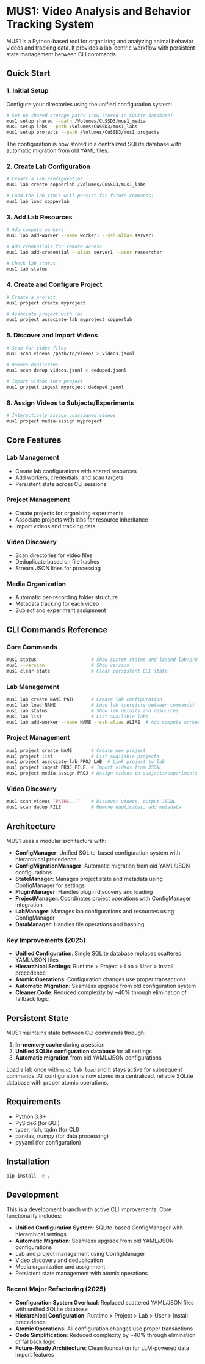 # MUS1: Video Analysis and Behavior Tracking System

MUS1 is a Python-based tool for organizing and analyzing animal behavior videos and tracking data. It provides a lab-centric workflow with persistent state management between CLI commands.

## Quick Start

### 1. Initial Setup

Configure your directories using the unified configuration system:
```bash
# Set up shared storage paths (now stored in SQLite database)
mus1 setup shared --path /Volumes/CuSSD3/mus1_media
mus1 setup labs --path /Volumes/CuSSD3/mus1_labs
mus1 setup projects --path /Volumes/CuSSD3/mus1_projects
```

The configuration is now stored in a centralized SQLite database with automatic migration from old YAML files.

### 2. Create Lab Configuration

```bash
# Create a lab configuration
mus1 lab create copperlab /Volumes/CuSSD3/mus1_labs

# Load the lab (this will persist for future commands)
mus1 lab load copperlab
```

### 3. Add Lab Resources

```bash
# Add compute workers
mus1 lab add-worker --name worker1 --ssh-alias server1

# Add credentials for remote access
mus1 lab add-credential --alias server1 --user researcher

# Check lab status
mus1 lab status
```

### 4. Create and Configure Project

```bash
# Create a project
mus1 project create myproject

# Associate project with lab
mus1 project associate-lab myproject copperlab
```

### 5. Discover and Import Videos

```bash
# Scan for video files
mus1 scan videos /path/to/videos > videos.jsonl

# Remove duplicates
mus1 scan dedup videos.jsonl > deduped.jsonl

# Import videos into project
mus1 project ingest myproject deduped.jsonl
```

### 6. Assign Videos to Subjects/Experiments

```bash
# Interactively assign unassigned videos
mus1 project media-assign myproject
```

## Core Features

### Lab Management
- Create lab configurations with shared resources
- Add workers, credentials, and scan targets
- Persistent state across CLI sessions

### Project Management
- Create projects for organizing experiments
- Associate projects with labs for resource inheritance
- Import videos and tracking data

### Video Discovery
- Scan directories for video files
- Deduplicate based on file hashes
- Stream JSON lines for processing

### Media Organization
- Automatic per-recording folder structure
- Metadata tracking for each video
- Subject and experiment assignment

## CLI Commands Reference

### Core Commands
```bash
mus1 status                    # Show system status and loaded lab/project
mus1 --version                 # Show version
mus1 clear-state               # Clear persistent CLI state
```

### Lab Management
```bash
mus1 lab create NAME PATH      # Create lab configuration
mus1 lab load NAME             # Load lab (persists between commands)
mus1 lab status                # Show lab details and resources
mus1 lab list                  # List available labs
mus1 lab add-worker --name NAME --ssh-alias ALIAS  # Add compute worker
```

### Project Management
```bash
mus1 project create NAME       # Create new project
mus1 project list              # List available projects
mus1 project associate-lab PROJ LAB  # Link project to lab
mus1 project ingest PROJ FILE  # Import videos from JSONL
mus1 project media-assign PROJ # Assign videos to subjects/experiments
```

### Video Discovery
```bash
mus1 scan videos [PATHS...]    # Discover videos, output JSONL
mus1 scan dedup FILE           # Remove duplicates, add metadata
```

## Architecture

MUS1 uses a modular architecture with:

- **ConfigManager**: Unified SQLite-based configuration system with hierarchical precedence
- **ConfigMigrationManager**: Automatic migration from old YAML/JSON configurations
- **StateManager**: Manages project state and metadata using ConfigManager for settings
- **PluginManager**: Handles plugin discovery and loading
- **ProjectManager**: Coordinates project operations with ConfigManager integration
- **LabManager**: Manages lab configurations and resources using ConfigManager
- **DataManager**: Handles file operations and hashing

### Key Improvements (2025)

- **Unified Configuration**: Single SQLite database replaces scattered YAML/JSON files
- **Hierarchical Settings**: Runtime > Project > Lab > User > Install precedence
- **Atomic Operations**: Configuration changes use proper transactions
- **Automatic Migration**: Seamless upgrade from old configuration system
- **Cleaner Code**: Reduced complexity by ~40% through elimination of fallback logic

## Persistent State

MUS1 maintains state between CLI commands through:
1. **In-memory cache** during a session
2. **Unified SQLite configuration database** for all settings
3. **Automatic migration** from old YAML/JSON configurations

Load a lab once with `mus1 lab load` and it stays active for subsequent commands. All configuration is now stored in a centralized, reliable SQLite database with proper atomic operations.

## Requirements

- Python 3.8+
- PySide6 (for GUI)
- typer, rich, tqdm (for CLI)
- pandas, numpy (for data processing)
- pyyaml (for configuration)

## Installation

```bash
pip install -e .
```

## Development

This is a development branch with active CLI improvements. Core functionality includes:
- **Unified Configuration System**: SQLite-based ConfigManager with hierarchical settings
- **Automatic Migration**: Seamless upgrade from old YAML/JSON configurations
- Lab and project management using ConfigManager
- Video discovery and deduplication
- Media organization and assignment
- Persistent state management with atomic operations

### Recent Major Refactoring (2025)

- **Configuration System Overhaul**: Replaced scattered YAML/JSON files with unified SQLite database
- **Hierarchical Configuration**: Runtime > Project > Lab > User > Install precedence
- **Atomic Operations**: All configuration changes use proper transactions
- **Code Simplification**: Reduced complexity by ~40% through elimination of fallback logic
- **Future-Ready Architecture**: Clean foundation for LLM-powered data import features

